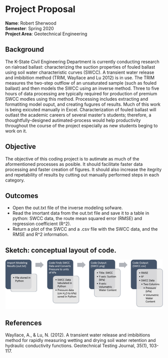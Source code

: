 # Project Proposal

__Name__: Robert Sherwood<br/>
__Semester__: Spring 2020<br/>
__Project Area__: Geotechnical Engineering

## Background

The K-State Civil Engineering Department is currently conducting research on rialroad ballast: characterizing the suction properties of fouled ballast using soil water characteristic curves (SWCC). A transient water release and imbibition method (TRIM, Wayllace and Lu 2012) is in use. The TRIM measures the two-step outflow of an unsaturated sample (such as fouled ballast) and then models the SWCC using an inverse method. Three to five hours of data processing are typically required for production of premium SWCC modles using this method. Processing includes extracting and formatiting model ouput, and creating fugures of results. Much of this work is being exicuted manually in Excel. Characterization of fouled ballast will outlast the academic careers of several master's students; therefore, a thoughtfully-designed autimated-process would help productivity throughout the course of the project especially as new students beging to work on it. 

## Objective

The objective of this coding project is to autimate as much of the aformentioned processes as posible. It should facilitate faster data processing and faster creation of figures. It should also increase the itegrity and repetability of results by cutting out manually performed steps in each category. 

## Outcomes
* Open the out.txt file of the inverse modeling sofware.
* Read the imortant data from the out.txt file and save it to a table in python: SWCC data, the route mean squared error (RMSE) and regression coefficient (R^2).
* Return a plot of the SWCC and a .csv file with the SWCC data, and the RMSE and R^2 information.

## Sketch: conceptual layout of code.
<img src="Flow diagram3.png" alt="Flow diagram3" width="800"/>

## References
Wayllace, A., & Lu, N. (2012). A transient water release and imbibitions method for rapidly measuring wetting and drying soil water retention and hydraulic conductivity functions. Geotechnical Testing Journal, 35(1), 103-117.